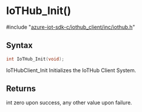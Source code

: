 # IoTHub_Init()

\#include "[azure-iot-sdk-c/iothub_client/inc/iothub.h](../iot-c-ref-iothub-h.md)"  

## Syntax

```C
int IoTHub_Init(void);
```

IoTHubClient_Init Initializes the IoTHub Client System.

## Returns
int zero upon success, any other value upon failure.

